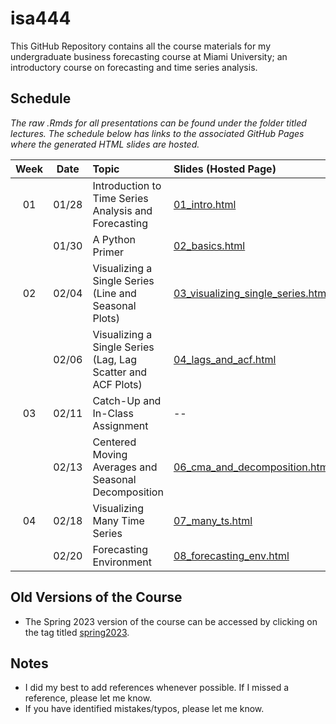 # isa444
 This GitHub Repository contains all the course materials for my undergraduate business forecasting course at Miami University; an introductory course on forecasting and time series analysis. 
 
## Schedule

*The raw .Rmds for all presentations can be found under the folder titled lectures. The schedule below has links to the associated GitHub Pages where the generated HTML slides are hosted.*

| Week          | Date        | Topic                                  | Slides (Hosted Page) | Slides (PDF) | Slides (PPTX)
| :---:        |    :----:   |          :---                           | :---                 | :---         | :--  |
| 01           |    01/28     | Introduction to Time Series Analysis and Forecasting       | [01_intro.html](https://fmegahed.github.io/isa444/spring2025/class01/01_intro.html) | [01_intro.pdf](https://github.com/fmegahed/isa444/raw/main/pdfs/01_intro.pdf) | [01_intro.pptx](https://github.com/fmegahed/isa444/raw/main/ppts/01_intro.pptx) |
|          |    01/30     | A Python Primer       | [02_basics.html](https://fmegahed.github.io/isa444/spring2025/class02/02_basics.html) | [02_basics.pdf](https://github.com/fmegahed/isa444/raw/main/pdfs/02_basics.pdf) | [02_basics.pptx](https://github.com/fmegahed/isa444/raw/main/ppts/02_basics.pptx) |
| 02           |    02/04     | Visualizing a Single Series (Line and Seasonal Plots)      | [03_visualizing_single_series.html](https://fmegahed.github.io/isa444/spring2025/class03/03_visualizing_single_series.html) | [03_visualizing_single_series.pdf](https://github.com/fmegahed/isa444/raw/main/pdfs/03_visualizing_single_series.pdf) | [03_visualizing_single_series.pptx](https://github.com/fmegahed/isa444/raw/main/ppts/03_visualizing_single_series.pptx) |
|          |    02/06     | Visualizing a Single Series (Lag, Lag Scatter and ACF Plots)       | [04_lags_and_acf.html](https://fmegahed.github.io/isa444/spring2025/class04/04_lags_and_acf.html) | [04_lags_and_acf.pdf](https://github.com/fmegahed/isa444/raw/main/pdfs/04_lags_and_acf.pdf) | [04_lags_and_acf.pptx](https://github.com/fmegahed/isa444/raw/main/ppts/04_lags_and_acf.pptx) |
| 03           |    02/11     | Catch-Up and In-Class Assignment     | -- | -- | -- |
|          |    02/13     | Centered Moving Averages and Seasonal Decomposition       | [06_cma_and_decomposition.html](https://fmegahed.github.io/isa444/spring2025/class06/06_cma_and_decomposition.html) | [06_cma_and_decomposition.pdf](https://github.com/fmegahed/isa444/raw/main/pdfs/06_cma_and_decomposition.pdf) | [06_cma_and_decomposition.pptx](https://github.com/fmegahed/isa444/raw/main/ppts/06_cma_and_decomposition.pptx) |
| 04           |    02/18     | Visualizing Many Time Series       | [07_many_ts.html](https://fmegahed.github.io/isa444/spring2025/class07/07_many_ts.html) | [07_many_ts.pdf](https://github.com/fmegahed/isa444/raw/main/pdfs/07_many_ts.pdf) | [07_many_ts.pptx](https://github.com/fmegahed/isa444/raw/main/ppts/07_many_ts.pptx) |
|           |    02/20     | Forecasting Environment       | [08_forecasting_env.html](https://fmegahed.github.io/isa444/spring2025/class08/08_forecasting_env.html) | [08_forecasting_env.pdf](https://github.com/fmegahed/isa444/raw/main/pdfs/08_forecasting_env.pdf) | [08_forecasting_env.pptx](https://github.com/fmegahed/isa444/raw/main/ppts/08_forecasting_env.pptx) |



## Old Versions of the Course 

* The Spring 2023 version of the course can be accessed by clicking on the tag titled [spring2023](https://github.com/fmegahed/isa444/releases/tag/spring2023).


 
## Notes
 * I did my best to add references whenever possible. If I missed a reference, please let me know.
 * If you have identified mistakes/typos, please let me know. 
